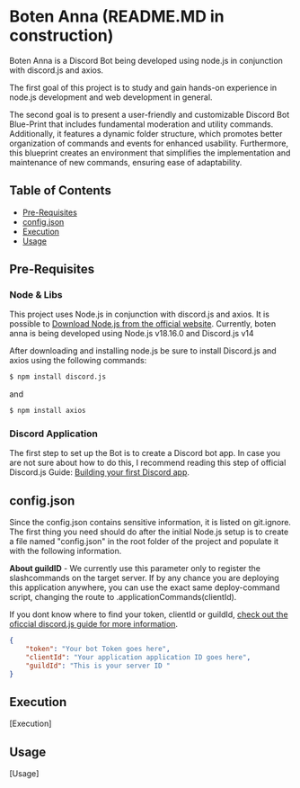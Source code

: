 # Boten Anna (README.MD in construction)

Boten Anna is a Discord Bot being developed using node.js in conjunction with discord.js and axios.

The first goal of this project is to study and gain hands-on experience in node.js development and web development in general.

The second goal is to present a user-friendly and customizable Discord Bot Blue-Print that includes fundamental moderation and utility commands. Additionally, it features a dynamic folder structure, which promotes better organization of commands and events for enhanced usability. Furthermore, this blueprint creates an environment that simplifies the implementation and maintenance of new commands, ensuring ease of adaptability.

## Table of Contents
- [Pre-Requisites](#Pre-Requisites)
- [config.json](#config.json)
- [Execution](#Execution)
- [Usage](#Commands)

## Pre-Requisites

### Node & Libs
This project uses Node.js in conjunction with discord.js and axios. It is possible to [Download Node.js from the official website](https://nodejs.org/en/download). Currently, boten anna is being developed using Node.js v18.16.0 and Discord.js v14

After downloading and installing node.js be sure to install Discord.js and axios using the following commands:

```bash
$ npm install discord.js
```
and

```bash
$ npm install axios
```

### Discord Application
The first step to set up the Bot is to create a Discord bot app. In case you are not sure about how to do this, I recommend reading this step of official Discord.js Guide: [Building your first Discord app](https://discordjs.guide/preparations/setting-up-a-bot-application.html#creating-your-bot).

## config.json

Since the config.json contains sensitive information, it is listed on git.ignore. The first thing you need should do after the initial Node.js setup is to create a file named "config.json" in the root folder of the project and populate it with the following information.

**About guildID** - We currently use this parameter only to register the slashcommands on the target server. If by any chance you are deploying this application anywhere, you can use the exact same deploy-command script, changing the route to .applicationCommands(clientId).

If you dont know where to find your token, clientId or guildId, [check out the oficcial discord.js guide for more information](https://discordjs.guide/). 

```json
{
	"token": "Your bot Token goes here",
	"clientId": "Your application application ID goes here",
	"guildId": "This is your server ID "
}
```

## Execution

[Execution]

## Usage

[Usage]
